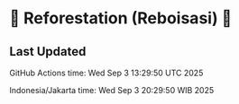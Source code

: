 
# 🌳 Reforestation (Reboisasi) 🌲

## Last Updated

GitHub Actions time: Wed Sep  3 13:29:50 UTC 2025

Indonesia/Jakarta time: Wed Sep  3 20:29:50 WIB 2025

